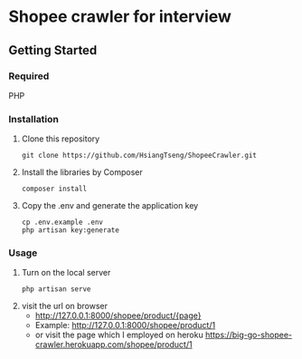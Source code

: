# Shopee crawler for interview

## Getting Started

### Required
PHP 

### Installation
1. Clone this repository
   ```
   git clone https://github.com/HsiangTseng/ShopeeCrawler.git
   ```
2. Install the libraries by Composer
   ```
   composer install
   ```
3. Copy the .env and generate the application key
   ```
   cp .env.example .env
   php artisan key:generate
   ```

### Usage
1. Turn on the local server
   ```
   php artisan serve
   ```
2. visit the url on browser 
   - http://127.0.0.1:8000/shopee/product/{page}
   - Example: http://127.0.0.1:8000/shopee/product/1
   - or visit the page which I employed on heroku https://big-go-shopee-crawler.herokuapp.com/shopee/product/1